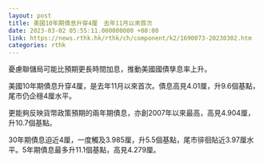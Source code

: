 ```yaml
---
layout: post
title: 美國10年期債息升穿4厘　去年11月以來首次
date: 2023-03-02 05:55:11.000000000 +08:00
link: https://news.rthk.hk/rthk/ch/component/k2/1690073-20230302.htm
categories: rthk
---
```


憂慮聯儲局可能比預期更長時間加息，推動美國國債孳息率上升。

美國10年期債息升穿4厘，是去年11月以來首次。債息高見4.01厘，升9.6個基點，尾市仍企穩4厘水平。

更能夠反映貨幣政策預期的兩年期債息，亦創2007年以來最高，高見4.904厘，升10.7個基點。

30年期債息迫近4厘，一度觸及3.985厘，升5.5個基點，尾市徘徊貼近3.97厘水平。5年期債息最多升11.1個基點，高見4.279厘。
